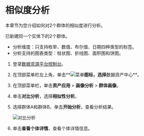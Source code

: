 # 相似度分析

本章节为您介绍如何对2个群体的相似度进行分析。

已新建同一个实体下的2个群体。

-   分析维度：只支持枚举、数值、布尔值、日期四种类型的标签。
-   分析支持的图表类型：柱状图、折线图、面积图和饼图。

1.  登录[数据资源平台控制台](https://dataq.console.aliyun.com)。

2.  在顶部菜单栏左上角，单击**![菜单](https://static-aliyun-doc.oss-accelerate.aliyuncs.com/assets/img/zh-CN/6504337061/p188771.png)**图标，选择**数据资产中心**。

3.  在顶部菜单栏，单击**资产应用** \> **画像分析** \> **群体画像**。

4.  单击**对比分析**，选择**相似性分析**。

5.  选择群体A和群体B，单击**开始分析**，查看分析结果。

    ![对比分析](https://static-aliyun-doc.oss-accelerate.aliyuncs.com/assets/img/zh-CN/9237160161/p223894.png)

6.  单击**查看个体详情**，查看个体详情信息。


